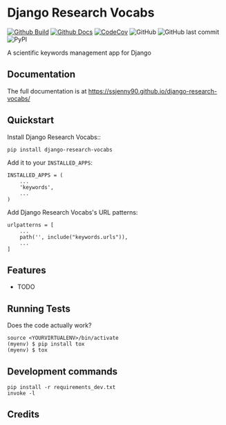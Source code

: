 # Django Research Vocabs 

[![Github Build](https://github.com/SSJenny90/django-research-vocabs/actions/workflows/build.yml/badge.svg)](https://github.com/SSJenny90/django-research-vocabs/actions/workflows/build.yml)
[![Github Docs](https://github.com/SSJenny90/django-research-vocabs/actions/workflows/docs.yml/badge.svg)](https://github.com/SSJenny90/django-research-vocabs/actions/workflows/docs.yml)
[![CodeCov](https://codecov.io/gh/SSJenny90/django-research-vocabs/branch/main/graph/badge.svg?token=0Q18CLIKZE)](https://codecov.io/gh/SSJenny90/django-research-vocabs)
![GitHub](https://img.shields.io/github/license/SSJenny90/django-research-vocabs)
![GitHub last commit](https://img.shields.io/github/last-commit/SSJenny90/django-research-vocabs)
![PyPI](https://img.shields.io/pypi/v/django-research-vocabs)
<!-- [![RTD](https://readthedocs.org/projects/django-research-vocabs/badge/?version=latest)](https://django-research-vocabs.readthedocs.io/en/latest/readme.html) -->
<!-- [![Documentation](https://github.com/SSJenny90/django-research-vocabs/actions/workflows/build-docs.yml/badge.svg)](https://github.com/SSJenny90/django-research-vocabs/actions/workflows/build-docs.yml) -->
<!-- [![PR](https://img.shields.io/github/issues-pr/SSJenny90/django-research-vocabs)](https://github.com/SSJenny90/django-research-vocabs/pulls)
[![Issues](https://img.shields.io/github/issues-raw/SSJenny90/django-research-vocabs)](https://github.com/SSJenny90/django-research-vocabs/pulls) -->
<!-- ![PyPI - Downloads](https://img.shields.io/pypi/dm/django-research-vocabs) -->
<!-- ![PyPI - Status](https://img.shields.io/pypi/status/django-research-vocabs) -->

A scientific keywords management app for Django

Documentation
-------------

The full documentation is at https://ssjenny90.github.io/django-research-vocabs/

Quickstart
----------

Install Django Research Vocabs::

    pip install django-research-vocabs

Add it to your `INSTALLED_APPS`:


    INSTALLED_APPS = (
        ...
        'keywords',
        ...
    )

Add Django Research Vocabs's URL patterns:

    urlpatterns = [
        ...
        path('', include("keywords.urls")),
        ...
    ]

Features
--------

* TODO

Running Tests
-------------

Does the code actually work?

    source <YOURVIRTUALENV>/bin/activate
    (myenv) $ pip install tox
    (myenv) $ tox


Development commands
---------------------

    pip install -r requirements_dev.txt
    invoke -l


Credits
-------

